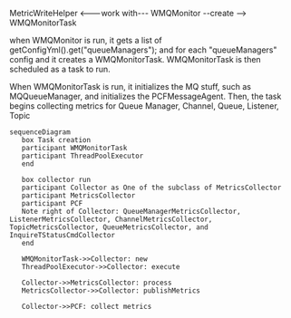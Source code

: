  

MetricWriteHelper  <---work with--- WMQMonitor --create --> WMQMonitorTask

when WMQMonitor is run, it gets a list of getConfigYml().get("queueManagers");
and for each "queueManagers" config and it creates a WMQMonitorTask.
WMQMonitorTask is then scheduled as a task to run.

When WMQMonitorTask is run, it initializes the MQ stuff, such as MQQueueManager, and initializes the PCFMessageAgent. 
Then, the task begins collecting metrics for Queue Manager, Channel, Queue, Listener, Topic 

```mermaid
sequenceDiagram
   box Task creation
   participant WMQMonitorTask
   participant ThreadPoolExecutor
   end

   box collector run
   participant Collector as One of the subclass of MetricsCollector
   participant MetricsCollector
   participant PCF
   Note right of Collector: QueueManagerMetricsCollector, ListenerMetricsCollector, ChannelMetricsCollector, TopicMetricsCollector, QueueMetricsCollector, and InquireTStatusCmdCollector
   end

   WMQMonitorTask->>Collector: new
   ThreadPoolExecutor->>Collector: execute

   Collector->>MetricsCollector: process
   MetricsCollector->>Collector: publishMetrics
     
   Collector->>PCF: collect metrics
```

